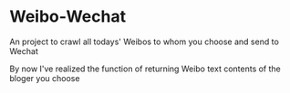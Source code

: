 # Weibo-Wechat
An project to crawl all todays' Weibos to whom you choose and send to Wechat 

By now I've realized the function of returning Weibo text contents of the bloger you choose


